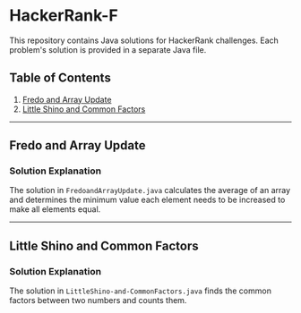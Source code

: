 # HackerRank-F

This repository contains Java solutions for HackerRank challenges. Each problem's solution is provided in a separate Java file.

## Table of Contents
1. [Fredo and Array Update](#fredo-and-array-update)
2. [Little Shino and Common Factors](#little-shino-and-common-factors)

---

## Fredo and Array Update

### Solution Explanation
The solution in `FredoandArrayUpdate.java` calculates the average of an array and determines the minimum value each element needs to be increased to make all elements equal.

---

## Little Shino and Common Factors

### Solution Explanation
The solution in `LittleShino-and-CommonFactors.java` finds the common factors between two numbers and counts them.

